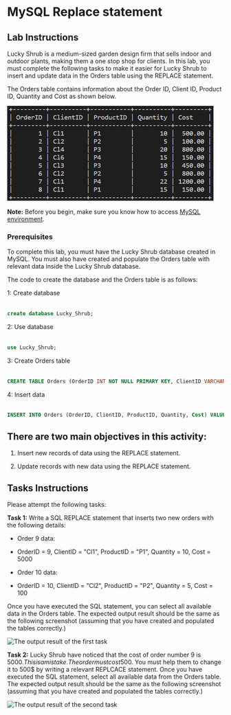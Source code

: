 # MySQL Replace statement 
 
 
## Lab Instructions 

Lucky Shrub is a medium-sized garden design firm that sells indoor and outdoor plants, making them a one stop shop for clients.  In this lab, you must complete the following tasks to make it easier for Lucky Shrub to insert and update data in the Orders table using the REPLACE statement.   


The Orders table contains information about the Order ID, Client ID, Product ID, Quantity and Cost as shown below.  

![Orders table](images/orders.PNG) 

**Note:** Before you begin, make sure you know how to access [MySQL environment](https://www.coursera.org/learn/database-structures-and-management-with-mysql/supplement/BSZK6/how-to-access-mysql-environment).

###  Prerequisites  

To complete this lab, you must have the Lucky Shrub database created in MySQL. You must also have created and populate the Orders table with relevant data inside the Lucky Shrub database.  

The code to create the database and the Orders table is as follows:  

1: Create database 

```SQL 

create database Lucky_Shrub; 

``` 

2: Use database 

```SQL 

use Lucky_Shrub; 

``` 

3: Create Orders table 

```SQL 

CREATE TABLE Orders (OrderID INT NOT NULL PRIMARY KEY, ClientID VARCHAR(10), ProductID VARCHAR(10), Quantity INT, Cost DECIMAL(6,2)); 

``` 

4: Insert data 

```SQL 

INSERT INTO Orders (OrderID, ClientID, ProductID, Quantity, Cost) VALUES (1, "Cl1", "P1", 10, 500), (2, "Cl2", "P2", 5, 100), (3, "Cl3", "P3", 20, 800), (4, "Cl4", "P4", 15, 150), (5, "Cl3", "P3", 10, 450), (6, "Cl2", "P2", 5, 800), (7, "Cl1", "P4", 22, 1200), (8, "Cl1", "P1", 15, 150);  

```   

 
## There are two main objectives in this activity:   

1. Insert new records of data using the REPLACE statement.  

2. Update records with new data using the REPLACE statement. 

 

## Tasks Instructions 

Please attempt the following tasks: 
 
**Task 1:** Write a SQL REPLACE statement that inserts two new orders with the following details: 

* Order 9 data: 

* OrderID = 9, ClientID = "Cl1", ProductID = "P1", Quantity = 10, Cost = 5000  

* Order 10 data: 

* OrderID = 10, ClientID = "Cl2", ProductID = "P2", Quantity = 5, Cost = 100 

 
Once you have executed the SQL statement, you can select all available data in the Orders table. The expected output result should be the same as the following screenshot (assuming that you have created and populated the tables correctly.)

![The output result of the first task](images/selectOrdersData1.PNG) 

 
**Task 2:** Lucky Shrub have noticed that the cost of order number 9 is 5000$. This is a mistake. The order must cost 500$. You must help them to change it to 500$ by writing a relevant REPLCACE statement. Once you have executed the SQL statement, select all available data from the Orders table. The expected output result should be the same as the following screenshot (assuming that you have created and populated the tables correctly.) 

![The output result of the second task](images/selectOrdersData2.PNG) 

 
